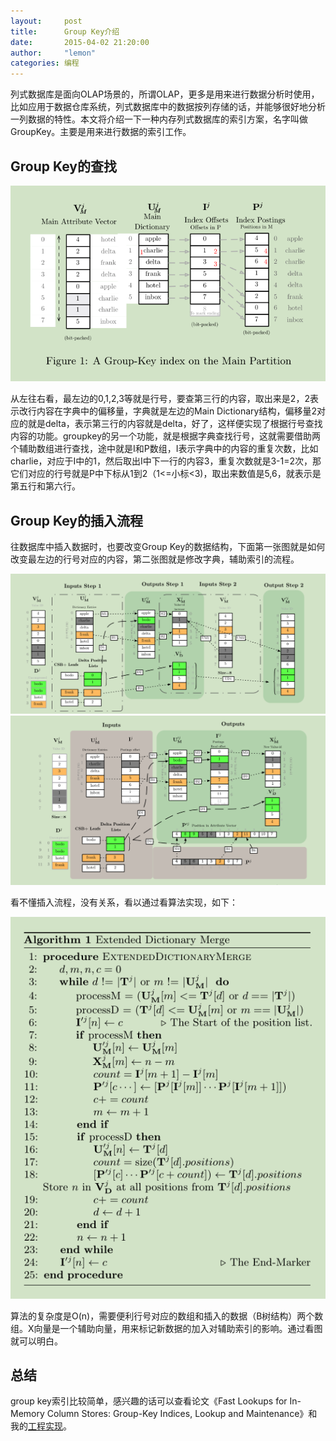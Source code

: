 ```yaml
---
layout:     post
title:      Group Key介绍
date:       2015-04-02 21:20:00
author:     "lemon"
categories: 编程
---
```


列式数据库是面向OLAP场景的，所谓OLAP，更多是用来进行数据分析时使用，比如应用于数据仓库系统，列式数据库中的数据按列存储的话，并能够很好地分析一列数据的特性。本文将介绍一下一种内存列式数据库的索引方案，名字叫做GroupKey。主要是用来进行数据的索引工作。

## Group Key的查找

![groupkeyindex](/images/groupkey/1.png)

从左往右看，最左边的0,1,2,3等就是行号，要查第三行的内容，取出来是2，2表示改行内容在字典中的偏移量，字典就是左边的Main Dictionary结构，偏移量2对应的就是delta，表示第三行的内容就是delta，好了，这样便实现了根据行号查找内容的功能。groupkey的另一个功能，就是根据字典查找行号，这就需要借助两个辅助数组进行查找，途中就是I和P数组，I表示字典中的内容的重复次数，比如charlie，对应于I中的1，然后取出I中下一行的内容3，重复次数就是3-1=2次，那它们对应的行号就是P中下标从1到2（1<=小标<3)，取出来数值是5,6，就表示是第五行和第六行。

## Group Key的插入流程

往数据库中插入数据时，也要改变Group Key的数据结构，下面第一张图就是如何改变最左边的行号对应的内容，第二张图就是修改字典，辅助索引的流程。

![row](/images/groupkey/2.png)
![index](/images/groupkey/3.png)

看不懂插入流程，没有关系，看以通过看算法实现，如下：

![algorithm](/images/groupkey/4.png)

算法的复杂度是O(n)，需要便利行号对应的数组和插入的数据（B树结构）两个数组。X向量是一个辅助向量，用来标记新数据的加入对辅助索引的影响。通过看图就可以明白。

## 总结

group key索引比较简单，感兴趣的话可以查看论文《Fast Lookups for In-Memory Column Stores: Group-Key Indices, Lookup and Maintenance》和我的[工程实现](https://github.com/lemon0910/groupkey)。
